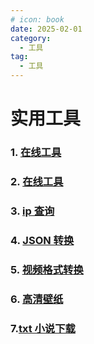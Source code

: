 ```yaml
---
# icon: book
date: 2025-02-01
category:
  - 工具
tag:
  - 工具
---
```


# 实用工具

### 1. [在线工具](https://tool.lu/)

### 2. [在线工具](https://www.toolnb.com/)

### 3. [ip 查询](https://tool.chinaz.com/)

### 4. [JSON 转换](https://www.json.cn/)

### 5. [视频格式转换](https://app.xunjieshipin.com/mp4-to-mov/)

### 6. [高清壁纸](https://zhutix.com/wallpaper/)

### 7.[txt 小说下载](https://m.jjjxsw.com/)
